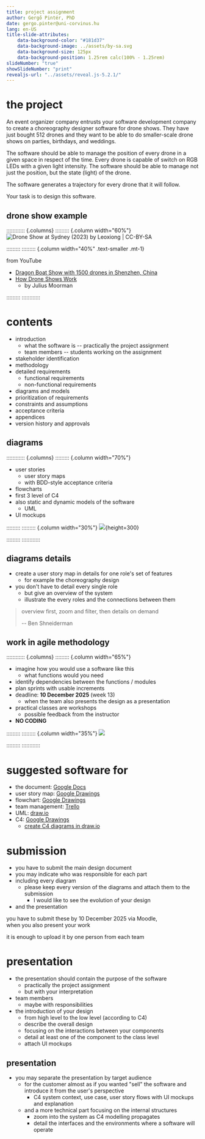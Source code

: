 ```yaml
---
title: project assignment
author: Gergő Pintér, PhD
date: gergo.pinter@uni-corvinus.hu
lang: en-US
title-slide-attributes:
    data-background-color: "#181d37"
    data-background-image: ../assets/by-sa.svg
    data-background-size: 125px
    data-background-position: 1.25rem calc(100% - 1.25rem)
slideNumber: "true"
showSlideNumber: "print"
revealjs-url: "../assets/reveal.js-5.2.1/"
---
```


# the project

An event organizer company entrusts your software development company to create a choreography designer software for drone shows.
They have just bought 512 drones and they want to be able to do smaller-scale drone shows on parties, birthdays, and weddings.

The software should be able to manage the position of every drone in a given space in respect of the time.
Every drone is capable of switch on RGB LEDs with a given light intensity.
The software should be able to manage not just the position, but the state (light) of the drone.

The software generates a trajectory for every drone that it will follow.

Your task is to design this software.


## drone show example

:::::::::::: {.columns}
::::::::: {.column width="60%"}
![Drone Show at Sydney (2023) by Leoxiong | [CC-BY-SA](https://creativecommons.org/licenses/by-sa/4.0/deed.en)](figures/borrowed/wikipedia/drone_show_at_sydney_2023.jpg)

:::::::::
::::::::: {.column width="40%" .text-smaller .mt-1}

from YouTube

- [Dragon Boat Show with 1500 drones in Shenzhen, China](https://www.youtube.com/watch?v=3G1KBu6H6BM)
- [How Drone Shows Work](https://www.youtube.com/watch?v=7fKfBb7x9WQ)
    - by Julius Moorman

:::::::::
::::::::::::

# contents

- introduction
    - what the software is -- practically the project assignment
    - team members -- students working on the assignment
- stakeholder identification
- methodology
- detailed requirements
    - functional requirements
    - non-functional requirements
- diagrams and models
- prioritization of requirements
- constraints and assumptions
- acceptance criteria
- appendices
- version history and approvals


## diagrams

:::::::::::: {.columns}
::::::::: {.column width="70%"}
- user stories
    - user story maps
    - with BDD-style acceptance criteria
- flowcharts
- first 3 level of C4
- also static and dynamic models of the software
    - UML
- UI mockups

:::::::::
::::::::: {.column width="30%"}
![](figures/publicdomainvectors/paperboard-flowchart.svg){height=300}

:::::::::
::::::::::::


## diagrams details

- create a user story map in details for one role's set of features
    - for example the choreography design
- you don't have to detail every single role
    - but give an overview of the system
    - illustrate the every roles and the connections between them

> overview first, zoom and filter, then details on demand
>
> -- Ben Shneiderman

    
## work in agile methodology

:::::::::::: {.columns}
::::::::: {.column width="65%"}
- imagine how you would use a software like this
    - what functions would you need
- identify dependencies between the functions / modules
- plan sprints with usable increments
- deadline: **10 December 2025** (week 13)
    - when the team also presents the design as a presentation
- practical classes are workshops
    - possible feedback from the instructor
- **NO CODING**

:::::::::
::::::::: {.column width="35%"}
![](figures/publicdomainvectors/business-ideas-development.svg)

:::::::::
::::::::::::


# suggested software for

- the document: [Google Docs](https://docs.google.com/docs)
- user story map: [Google Drawings](https://docs.google.com/drawings)
- flowchart: [Google Drawings](https://docs.google.com/drawings)
- team management: [Trello](https://trello.com/)
- UML: [draw.io](https://app.diagrams.net/)
- C4: [Google Drawings](https://docs.google.com/drawings)
    - [create C4 diagrams in draw.io](https://www.drawio.com/blog/c4-modelling)


# submission

- you have to submit the main design document
- you may indicate who was responsible for each part
- including every diagram
    - please keep every version of the diagrams and attach them to the submission
        - I would like to see the evolution of your design
- and the presentation

you have to submit these by 10 December 2025 via Moodle,<br>when you also present your work

it is enough to upload it by one person from each team

# presentation

- the presentation should contain the purpose of the software
    - practically the project assignment
    - but with your interpretation
- team members
    - maybe with responsibilities
- the introduction of your design
    - from high level to the low level (according to C4)
    - describe the overall design
    - focusing on the interactions between your components
    - detail at least one of the component to the class level
    - attach UI mockups

    
## presentation

- you may separate the presentation by target audience
    - for the customer almost as if you wanted "sell" the software and introduce it from the user's perspective
        - C4 system context, use case, user story flows with UI mockups and explanation
    - and a more technical part focusing on the internal structures
        - zoom into the system as C4 modelling propagates
        - detail the interfaces and the environments where a software will operate
